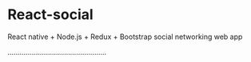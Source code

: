 # React-social
React native + Node.js + Redux + Bootstrap social networking web app

.................................................

